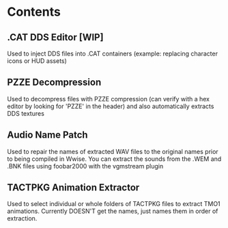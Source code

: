 # Contents

## .CAT DDS Editor [WIP]
Used to inject DDS files into .CAT containers (example: replacing character icons or HUD assets)

## PZZE Decompression
Used to decompress files with PZZE compression (can verify with a hex editor by looking for 'PZZE' in the header) and also automatically extracts DDS textures

## Audio Name Patch
Used to repair the names of extracted WAV files to the original names prior to being compiled in Wwise. You can extract the sounds from the .WEM and .BNK files using foobar2000 with the vgmstream plugin

## TACTPKG Animation Extractor
Used to select individual or whole folders of TACTPKG files to extract TMO1 animations. Currently DOESN'T get the names, just names them in order of extraction.
